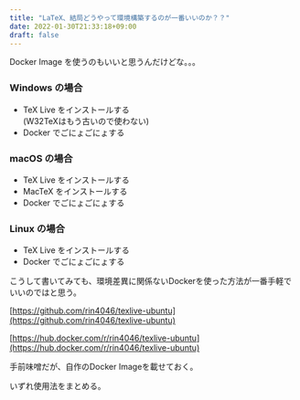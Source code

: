```yaml
---
title: "LaTeX、結局どうやって環境構築するのが一番いいのか？？"
date: 2022-01-30T21:33:18+09:00
draft: false
---
```


Docker Image を使うのもいいと思うんだけどな。。。

<!-- more -->

### Windows の場合

- TeX Live をインストールする  
(W32TeXはもう古いので使わない)
- Docker でごにょごにょする

### macOS の場合

- TeX Live をインストールする
- MacTeX をインストールする
- Docker でごにょごにょする

### Linux の場合

- TeX Live をインストールする
- Docker でごにょごにょする

こうして書いてみても、環境差異に関係ないDockerを使った方法が一番手軽でいいのではと思う。

[https://github.com/rin4046/texlive-ubuntu](https://github.com/rin4046/texlive-ubuntu)

[https://hub.docker.com/r/rin4046/texlive-ubuntu](https://hub.docker.com/r/rin4046/texlive-ubuntu)

手前味噌だが、自作のDocker Imageを載せておく。

いずれ使用法をまとめる。
